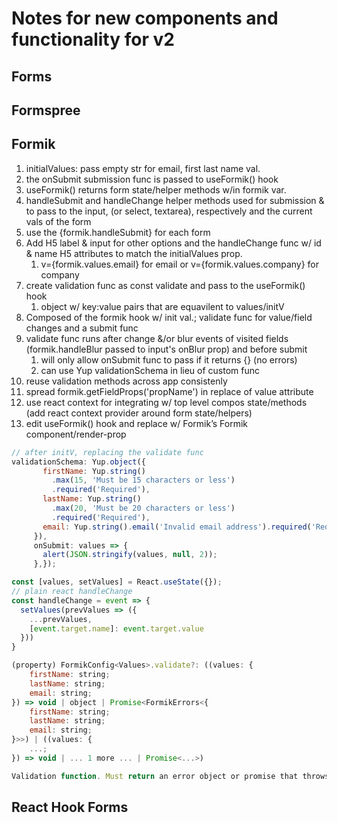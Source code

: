 
# Notes for new components and functionality for v2

## Forms

## Formspree

## Formik

1. initialValues: pass empty str for email, first last name val.
2. the onSubmit submission func is passed to useFormik() hook
3. useFormik() returns form state/helper methods w/in formik var.
4. handleSubmit and handleChange helper methods used for submission & to pass to the input, (or select, textarea), respectively and the current vals of the form
5. use the {formik.handleSubmit} for each form
6. Add H5 label & input for other options and the handleChange func w/ id & name H5 attributes to match the initialValues prop.
   1. v={formik.values.email} for email or v={formik.values.company} for company
7. create validation func as const validate and pass to the useFormik() hook
   1. object w/ key:value pairs that are equavilent to values/initV
8. Composed of the formik hook w/ init val.; validate func for value/field changes and a submit func
9. validate func runs after change &/or blur events of visited fields (formik.handleBlur passed to input's onBlur prop) and before submit
    1. will only allow onSubmit func to pass if it returns {} (no errors)
    2. can use Yup validationSchema in lieu of custom func
10. reuse validation methods across app consistenly
11. spread formik.getFieldProps('propName') in replace of value attribute
12. use react context for integrating w/ top level compos state/methods (add react context provider around form state/helpers)
13. edit useFormik() hook and replace w/ Formik’s Formik component/render-prop

>
```js
// after initV, replacing the validate func
validationSchema: Yup.object({
       firstName: Yup.string()
         .max(15, 'Must be 15 characters or less')
         .required('Required'),
       lastName: Yup.string()
         .max(20, 'Must be 20 characters or less')
         .required('Required'),
       email: Yup.string().email('Invalid email address').required('Required'),
     }),
     onSubmit: values => {
       alert(JSON.stringify(values, null, 2));
     },});
```

```jsx
const [values, setValues] = React.useState({});
// plain react handleChange
const handleChange = event => {
  setValues(prevValues => ({
    ...prevValues,
    [event.target.name]: event.target.value
  }))
}
```

```js
(property) FormikConfig<Values>.validate?: ((values: {
    firstName: string;
    lastName: string;
    email: string;
}) => void | object | Promise<FormikErrors<{
    firstName: string;
    lastName: string;
    email: string;
}>>) | ((values: {
    ...;
}) => void | ... 1 more ... | Promise<...>)

Validation function. Must return an error object or promise that throws an error object where that object keys map to corresponding value.
```
## React Hook Forms